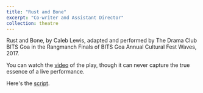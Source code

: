 ```yaml
---
title: "Rust and Bone"
excerpt: "Co-writer and Assistant Director"
collection: theatre
---
```


Rust and Bone, by Caleb Lewis, adapted and performed by The Drama Club BITS Goa in the Rangmanch Finals of BITS Goa Annual Cultural Fest Waves, 2017. 

You can watch the <a href="https://www.youtube.com/watch?v=iSTSBVoW0Mk">video</a> of the play, though it can never capture the true essence of a live performance.

Here's the <a href="RnB_Script.pdf">script</a>.
